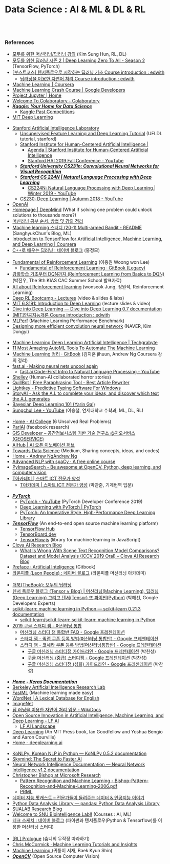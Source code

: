 
Data Science : AI & ML & DL & RL
==========


 <br/><br/>


### References
- [모두를 위한 머신러닝/딥러닝 강의](http://hunkim.github.io/ml/) (Kim Sung Hun, RL, DL)
- [모두를 위한 딥러닝 시즌 2 | Deep Learning Zero To All - Season 2](https://deeplearningzerotoall.github.io/season2/) (TensorFlow, PyTorch)
- [[부스트코스] 텐서플로우로 시작하는 딥러닝 기초 Course introduction : edwith](https://www.edwith.org/boostcourse-dl-tensorflow)
    - [딥러닝을 이용한 자연어 처리 Course introduction : edwith](https://www.edwith.org/deepnlp)
- [Machine Learning | Coursera](https://www.coursera.org/learn/machine-learning)
- [Machine Learning Crash Course | Google Developers](https://developers.google.com/machine-learning/crash-course/)
- [Project Jupyter | Home](https://jupyter.org/)
- [Welcome To Colaboratory - Colaboratory](https://colab.research.google.com/)
- [___Kaggle: Your Home for Data Science___](https://www.kaggle.com/)
    - [Kaggle Past Competitions](http://kagglesolutions.com/)
- [MIT Deep Learning](https://deeplearning.mit.edu/) <br/><br/>
- [Stanford Artificial Intelligence Laboratory](http://ai.stanford.edu/)
    - [Unsupervised Feature Learning and Deep Learning Tutorial](http://deeplearning.stanford.edu/tutorial/) (UFLDL tutorial, stanford)
    - [Stanford Institute for Human-Centered Artificial Intelligence |](https://hai.stanford.edu/)
        - [Agenda | Stanford Institute for Human-Centered Artificial Intelligence](https://hai.stanford.edu/events/2019-fall-conference/agenda)
        - [Stanford HAI 2019 Fall Conference - YouTube](https://www.youtube.com/playlist?list=PLpGHT1n4-mAv0KFPg0dZXOL7_qHUlxj2Z)
    - [___Stanford University CS231n: Convolutional Neural Networks for Visual Recognition___](http://vision.stanford.edu/teaching/cs231n/)
    - [___Stanford CS 224N | Natural Language Processing with Deep Learning___](http://web.stanford.edu/class/cs224n/)
        - [CS224N: Natural Language Processing with Deep Learning | Winter 2019 - YouTube](https://www.youtube.com/playlist?list=PLoROMvodv4rOhcuXMZkNm7j3fVwBBY42z)
    - [CS230: Deep Learning | Autumn 2018 - YouTube](https://www.youtube.com/playlist?list=PLoROMvodv4rOABXSygHTsbvUz4G_YQhOb)
- [OpenAI](https://openai.com/)
- [Homepage | DeepMind](https://deepmind.com/) (What if solving one problem could unlock solutions to thousands more?)
- [머신러닝 공부 순서, 방법 및 강의 정리](https://gomcine.tistory.com/308)
- [Machine learning 스터디 (20-1) Multi-armed Bandit - README](http://sanghyukchun.github.io/96/) (SanghyukChun's Blog, ML)
- [Introduction to TensorFlow for Artificial Intelligence, Machine Learning, and Deep Learning | Coursera](https://www.coursera.org/learn/introduction-tensorflow)
- [C++로 배우는 딥러닝 : 네이버 블로그](https://blog.naver.com/atelierjpro/220697890605) (홍정모)  <br/><br/>
- [Fundamental of Reinforcement Learning](https://dnddnjs.gitbook.io/rl/) (이웅원 Woong won Lee)
    - [Fundamental of Reinforcement Learning · GitBook (Legacy)](https://legacy.gitbook.com/book/dnddnjs/rl/details)
- [강화학습 기초부터 DQN까지 (Reinforcement Learning from Basics to DQN)](https://www.slideshare.net/CurtPark1/dqn-reinforcement-learning-from-basics-to-dqn?fbclid=IwAR1h3TzAbHjvrqQASWoS_CzoQRNVhcBmDEYsdY9xjO1rVEQMTXfUS0pVjmw) (박진우, The 9th KIAS CAC Summer School 발표자료)
- [All about Reinforcement learning](https://wonseokjung.github.io/) (wonseok Jung, 정원석, Reinforcement Learning)
- [Deep RL Bootcamp - Lectures](https://sites.google.com/view/deep-rl-bootcamp/lectures?fbclid=IwAR0HNAcMkAbAnP5LaRopCCIJg_-wSUSmQdbxpgSJM0gTwODnHLzKj3oBcNw)  (video & slides & labs)
- [MIT 6.S191: Introduction to Deep Learning](http://introtodeeplearning.com/) (lecture slides & video)
- [Dive into Deep Learning — Dive into Deep Learning 0.7 documentation](https://d2l.ai/)
- [[MIT]인공지능개론 Course introduction : edwith](https://www.edwith.org/mitai)
- [MLPerf](https://mlperf.org/) (Machine Learning Performance Benchmark)
- [Designing more efficient convolution neural network](https://www.slideshare.net/NaverEngineering/designing-more-efficient-convolution-neural-network-122869307) (NAVER, Kim Dongyi)  <br/><br/>
- [Machine Learning Deep Learning Artificial Intelligence | Techgrabyte](https://techgrabyte.com/)
- [11 Most Amazing AutoML Tools To Automate The Machine Learning](https://techgrabyte.com/11-automl-tools-automate-machine-learning/)
- [Machine Learning 정리 · GitBook](http://soopsaram.com/ml/) (김지훈 jihuun, Andrew Ng Coursera 강의 정리) 
- [fast.ai · Making neural nets uncool again](https://www.fast.ai/)
    - [fast.ai Code-First Intro to Natural Language Processing - YouTube](https://www.youtube.com/playlist?list=PLtmWHNX-gukKocXQOkQjuVxglSDYWsSh9)
- [Shelley](http://shelley.ai/) (Human-AI collaborated horror stories)
- [QuillBot | Free Paraphrasing Tool - Best Article Rewriter](https://quillbot.com/)
- [Lightkey - Predictive Typing Software For Windows](https://www.lightkey.io/)
- [StoryAI - Ask the A.I. to complete your ideas, and discover which text the A.I. generates](https://storyai.botsociety.io/show/40599vcejzxsvxvb)
- [Bayesian Deep Learning 101 (Yarin Gal)](http://bdl101.ml/)
- [Sungchul Lee - YouTube](https://www.youtube.com/user/sungchulyonseiackr/playlists) (이승철, 연세대학교 수학과, ML, DL, RL)  <br/><br/> 
- [Home - AI College](http://aic.yangjaehub.com/) (6 Unsolved Real Problems)
- [ParlAI](https://parl.ai/) (facebook research)
- [GIS Developer – 공간정보시스템 기반 기술 연구소 @지오서비스(GEOSERVICE)](http://www.gisdeveloper.co.kr/)
- [AIHub | AI 오픈 이노베이션 허브](http://aihub.or.kr/)
- [Towards Data Science](https://towardsdatascience.com/) (Medium, Sharing concepts, ideas, and codes)
- [Home - Andrew NgAndrew Ng](https://www.andrewng.org/)
- [Advanced NLP with spaCy · A free online course](https://course.spacy.io/) 
- [PyImageSearch - Be awesome at OpenCV, Python, deep learning, and computer vision](https://www.pyimagesearch.com/)
- [T아카데미 | 스마트 ICT 전문가 양성](https://tacademy.skplanet.com/frontMain.action)
    - [T아카데미 | 스마트 ICT 전문가 양성](https://tacademy.skplanet.com/live/player/onlineLectureDetail.action?seq=165) (박찬준, 기계번역 입문)  <br/><br/>
- [___PyTorch___](https://pytorch.org/)
    - [PyTorch - YouTube](https://www.youtube.com/channel/UCWXI5YeOsh03QvJ59PMaXFw/videos) (PyTorch Developer Conference 2019)
    - [Deep Learning with PyTorch | PyTorch](https://pytorch.org/deep-learning-with-pytorch)
    - [PyTorch: An Imperative Style, High-Performance Deep Learning Library](https://papers.nips.cc/paper/9015-pytorch-an-imperative-style-high-performance-deep-learning-library)
- [___TensorFlow___](https://www.tensorflow.org/) (An end-to-end open source machine learning platform)
    - [TensorFlow Hub](https://tfhub.dev/)
    - [TensorBoard.dev](https://tensorboard.dev/)
    - [TensorFlow.js](https://www.tensorflow.org/js) (library for machine learning in JavaScript)
- [Clova AI Research Blog](https://clova-ai.blog/)
    - [What Is Wrong With Scene Text Recognition Model Comparisons? Dataset and Model Analysis (ICCV 2019 Oral) – Clova AI Research Blog](https://clova-ai.blog/2019/09/04/what-is-wrong-with-scene-text-recognition-model-comparisons-dataset-and-model-analysis-iccv-2019-oral/)
- [Preface · Artificial Inteligence](https://leonardoaraujosantos.gitbooks.io/artificial-inteligence/content/) (Gitbook)
- [라온피플 (Laon People) : 네이버 블로그](https://laonple.blog.me/220463627091) (라온피플 머신러닝 아카데미)  <br><br>
- [더북(TheBook): 모두의 딥러닝](https://thebook.io/006958/)
- [텐서 플로우 블로그 (Tensor ≈ Blog) | 머신러닝(Machine Learning), 딥러닝(Deep Learning) 그리고 텐서(Tensor) 또 파이썬(Python)](https://tensorflow.blog/) (박해선, Google Developers Experts)
- [scikit-learn: machine learning in Python — scikit-learn 0.21.3 documentation](https://scikit-learn.org/stable/)
    - [scikit-learn/scikit-learn: scikit-learn: machine learning in Python](https://github.com/scikit-learn/scikit-learn)
- [2019 구글 스터디 잼 - 머신러닝 통합](https://sites.google.com/view/studyjamkr/ml_integrated?authuser=0)
    - [머신러닝 스터디 잼 통합반 FAQ - Google 프레젠테이션](https://docs.google.com/presentation/d/1-GnsWSo5p-e0bwsJMyB5qdLI9OYxJqTiLD0sK-cU42Y/edit)
    - [스터디 잼 - 퀵랩 쿠폰 등록 방법(머신러닝 통합반) - Google 프레젠테이션](https://docs.google.com/presentation/d/14nbQCrK0E8Z4i4aRBKGSEvhAZVWS-GaCXyyd2RlGURw/edit)
    - [스터디 잼 - 코세라 쿠폰 등록 방법[머신러닝통합반] - Google 프레젠테이션](https://docs.google.com/presentation/d/1-jcsQRPslSmBc3A30XWgFVc0oZx76B0IobmDLpMHZTE/edit)
        - [구글 머신러닝 스터디잼 가이드라인 - Google 프레젠테이션](https://docs.google.com/presentation/d/1B7Xsqw6pZei0E7PTvRw-c3mCPQnb3grm5JWMAtqlYhA/edit) (박찬성)
        - [구글 머신러닝 (중급) 스터디잼 - Google 프레젠테이션](https://docs.google.com/presentation/d/1wogLNNAOhlzHmFe6GTurpV7evbNkiKY9A4LteIDgYcw/edit) (박찬성)
        - [구글 머신러닝 스터디잼 (심화)  가이드라인 - Google 프레젠테이션](https://docs.google.com/presentation/d/13Qn9wWMvwHtzoYjv3HGs9p6OR4vT3XRJbHlTrv0KASE/edit) (박찬성)  <br><br>
- [___Home - Keras Documentation___](https://keras.io/)
- [Berkeley Artificial Intelligence Research Lab](https://bair.berkeley.edu/)
- [FastML](http://fastml.com/) (Machine learning made easy)
- [WordNet | A Lexical Database for English](https://wordnet.princeton.edu/)
- [ImageNet](http://www.image-net.org/)
- [딥 러닝을 이용한 자연어 처리 입문 - WikiDocs](https://wikidocs.net/book/2155)
- [Open Source Innovation in Artificial Intelligence, Machine Learning, and Deep Learning - LF AI](https://lfai.foundation/)
    - [LF AI Landscape](https://landscape.lfai.foundation/)
- [Deep Learning](https://www.deeplearningbook.org/) (An MIT Press book, Ian Goodfellow and Yoshua Bengio and Aaron Courville)
- [Home - deeplearning.ai](https://www.deeplearning.ai/)  <br><br>
- [KoNLPy: Korean NLP in Python — KoNLPy 0.5.2 documentation](http://konlpy.org/en/latest/)
- [Skymind: The Secret to Faster AI](https://skymind.ai/)
- [Neural Network Intelligence Documentation — Neural Network Intelligence v1.2 documentation](https://nni.readthedocs.io/en/latest/)
- [Christopher Bishop at Microsoft Research](https://www.microsoft.com/en-us/research/people/cmbishop/)
    - [Pattern Recognition and Machine Learning - Bishop-Pattern-Recognition-and-Machine-Learning-2006.pdf](https://www.microsoft.com/en-us/research/uploads/prod/2006/01/Bishop-Pattern-Recognition-and-Machine-Learning-2006.pdf)
    - [PRML](http://norman3.github.io/prml/)
- [데이터 지능 팟캐스트 – 전문가들이 들려주는 데이터 & 인공지능 이야기](http://data-intelligence.io/)
- [Python Data Analysis Library — pandas: Python Data Analysis Library](https://pandas.pydata.org/)
- [SUALAB Research Blog](http://research.sualab.com/)
- [Welcome to SNU Biointelligence Lab!!](https://bi.snu.ac.kr/~scai/) (Courses : AI, ML)
- [테크 스케치 : 네이버 블로그](http://it.plusblog.co.kr/221237740235) (파이썬과 텐서플로우(Python & Tensorflow)를 이용한 머신러닝 스터디)  <br><br>
- [[RL] Prologue](https://sumniya.tistory.com/1?category=781572) (숨니의 무작정 따라하기)
- [Chris McCormick · Machine Learning Tutorials and Insights](https://mccormickml.com/)
- [Machine Learning ](https://bkshin.tistory.com/category/Machine%20Learning) (귀퉁이 서재, Baek Kyun Shin)
- [___OpenCV___](https://opencv.org/) (Open Source Computer Vision)